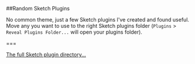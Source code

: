 ##Random Sketch Plugins

No common theme, just a few Sketch plugins I've created and found useful. Move any you want to use to the right Sketch plugins folder (`Plugins` > `Reveal Plugins Folder...` will open your plugins folder).

===

<a href="https://github.com/sketchplugins/plugin-directory">The full Sketch plugin directory...</a>